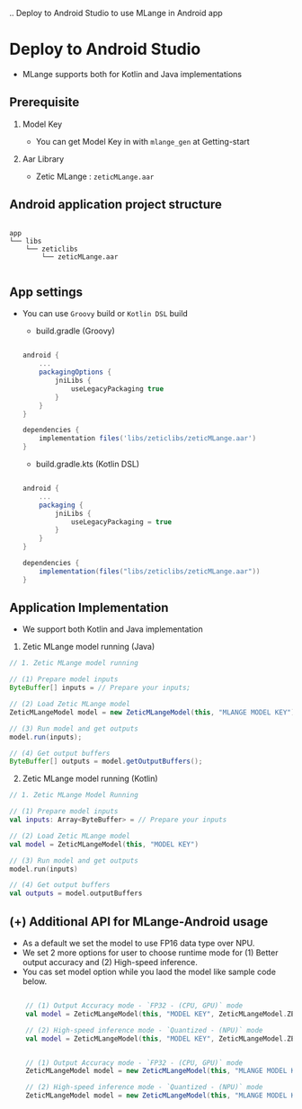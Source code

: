 .. Deploy to Android Studio to use MLange in Android app

Deploy to Android Studio
========================

- MLange supports both for Kotlin and Java implementations

## Prerequisite

1. Model Key

    - You can get Model Key in with `mlange_gen` at Getting-start

2. Aar Library

    - Zetic MLange : `zeticMLange.aar`

## Android application project structure

``` 

app
└── libs
    └── zeticlibs
        └── zeticMLange.aar


```


## App settings

- You can use `Groovy` build or `Kotlin DSL` build
    - build.gradle (Groovy)

    ``` gradle

    android {
        ...
        packagingOptions {
            jniLibs {
                useLegacyPackaging true
            }
        }
    }

    dependencies {
        implementation files('libs/zeticlibs/zeticMLange.aar')
    }

    ```

    - build.gradle.kts (Kotlin DSL)

    ``` gradle

    android {
        ...
        packaging {
            jniLibs {
                useLegacyPackaging = true
            }
        }
    }

    dependencies {
        implementation(files("libs/zeticlibs/zeticMLange.aar"))
    }

    ```


## Application Implementation
- We support both Kotlin and Java implementation

1. Zetic MLange model running (Java)

``` java
// 1. Zetic MLange model running

// (1) Prepare model inputs
ByteBuffer[] inputs = // Prepare your inputs;

// (2) Load Zetic MLange model
ZeticMLangeModel model = new ZeticMLangeModel(this, "MLANGE MODEL KEY");

// (3) Run model and get outputs
model.run(inputs);

// (4) Get output buffers
ByteBuffer[] outputs = model.getOutputBuffers();
```

2. Zetic MLange model running (Kotlin)

``` kotlin
// 1. Zetic MLange Model Running

// (1) Prepare model inputs
val inputs: Array<ByteBuffer> = // Prepare your inputs

// (2) Load Zetic MLange model
val model = ZeticMLangeModel(this, "MODEL KEY")

// (3) Run model and get outputs
model.run(inputs)

// (4) Get output buffers
val outputs = model.outputBuffers
```

## (+) Additional API for MLange-Android usage

- As a default we set the model to use FP16 data type over NPU.
- We set 2 more options for user to choose runtime mode for (1) Better output accuracy and (2) High-speed inference.
- You cas set model option while you laod the model like sample code below.


``` kotlin

    // (1) Output Accuracy mode - `FP32 - (CPU, GPU)` mode
    val model = ZeticMLangeModel(this, "MODEL KEY", ZeticMLangeModel.ZETIC_MLANGE_RUN_MODE_FP32)

    // (2) High-speed inference mode - `Quantized - (NPU)` mode
    val model = ZeticMLangeModel(this, "MODEL KEY", ZeticMLangeModel.ZETIC_MLANGE_RUN_MODE_QUANTIZED)
```

``` java

    // (1) Output Accuracy mode - `FP32 - (CPU, GPU)` mode
    ZeticMLangeModel model = new ZeticMLangeModel(this, "MLANGE MODEL KEY", ZeticMLangeModel.ZETIC_MLANGE_RUN_MODE_FP32);

    // (2) High-speed inference mode - `Quantized - (NPU)` mode
    ZeticMLangeModel model = new ZeticMLangeModel(this, "MLANGE MODEL KEY", ZeticMLangeModel.ZETIC_MLANGE_RUN_MODE_QUANTIZED);
```